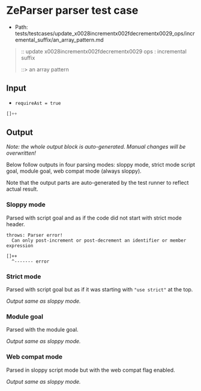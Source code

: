 # ZeParser parser test case

- Path: tests/testcases/update_x0028incrementx002fdecrementx0029_ops/incremental_suffix/an_array_pattern.md

> :: update x0028incrementx002fdecrementx0029 ops : incremental suffix
>
> ::> an array pattern

## Input

- `requireAst = true`

`````js
[]++
`````

## Output

_Note: the whole output block is auto-generated. Manual changes will be overwritten!_

Below follow outputs in four parsing modes: sloppy mode, strict mode script goal, module goal, web compat mode (always sloppy).

Note that the output parts are auto-generated by the test runner to reflect actual result.

### Sloppy mode

Parsed with script goal and as if the code did not start with strict mode header.

`````
throws: Parser error!
  Can only post-increment or post-decrement an identifier or member expression

[]++
  ^------- error
`````

### Strict mode

Parsed with script goal but as if it was starting with `"use strict"` at the top.

_Output same as sloppy mode._

### Module goal

Parsed with the module goal.

_Output same as sloppy mode._

### Web compat mode

Parsed in sloppy script mode but with the web compat flag enabled.

_Output same as sloppy mode._
